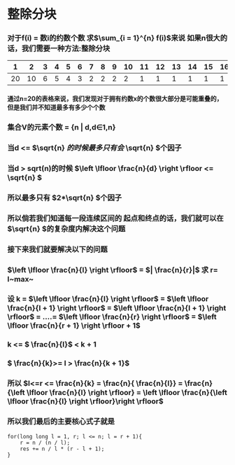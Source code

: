 # 整除分块

### 对于f(i) = 数i的约数个数 求$\sum_{i = 1}^{n} f(i)$来说 如果n很大的话，我们需要一种方法:**整除分块**

| 1    | 2    | 3    | 4    | 5    | 6    | 7    | 8    | 9    | 10   | 11   | 12   | 13   | 14   | 15   | 16   | 17   | 18   | 19   | 20   |
| ---- | ---- | ---- | ---- | ---- | ---- | ---- | ---- | ---- | ---- | ---- | ---- | ---- | ---- | ---- | ---- | ---- | ---- | ---- | ---- |
| 20   | 10   | 6    | 5    | 4    | 3    | 2    | 2    | 2    | 2    | 1    | 1    | 1    | 1    | 1    | 1    | 1    | 1    | 1    | 1    |

#### 通过n=20的表格来说，我们发现对于拥有约数x的个数很大部分是可能重叠的，但是我们并不知道最多有多少个个数

### 集合V的元素个数 = {n | d,d∈1,n}

### 当d <= $\sqrt{n} $的时候最多只有会$ \sqrt{n} $个因子

### 当d > sqrt(n)的时候  $\left \lfloor \frac{n}{d} \right \rfloor  <= \sqrt{n} $

### 所以最多只有 $2*\sqrt{n} $个因子

### 所以倘若我们知道每一段连续区间的 起点和终点的话，我们就可以在 $\sqrt{n} $的复杂度内解决这个问题

### **接下来我们就要解决以下的问题**

###  $\left \lfloor \frac{n}{l} \right \rfloor$ = $| \frac{n}{r}|$ 求 r= l~max~

### 设 k = $\left \lfloor \frac{n}{l} \right \rfloor$ = $\left \lfloor \frac{n}{l + 1} \right \rfloor$ = $\left \lfloor \frac{n}{l + 1} \right \rfloor$ = ....= $\left \lfloor \frac{n}{r} \right \rfloor$ = $\left \lfloor \frac{n}{r + 1} \right \rfloor + 1$

### k <= $ \frac{n}{l}$ < k + 1

###  $ \frac{n}{k}>= l >  \frac{n}{k + 1}$

### 所以  $l<=r <=  \frac{n}{k} = \frac{n}{ \frac{n}{l}} = \frac{n}{\left \lfloor  \frac{n}{l} \right \rfloor} =  \left \lfloor \frac{n}{\left \lfloor \frac{n}{l} \right \rfloor}\right \rfloor$

### **所以我们最后的主要核心式子就是**

```
for(long long l = 1, r; l <= n; l = r + 1){
    r = n / (n / l);
   	res += n / l * (r - l + 1);
}
```





